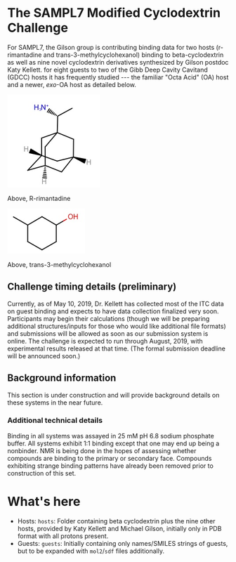# The SAMPL7 Modified Cyclodextrin Challenge

For SAMPL7, the Gilson group is contributing binding data for two hosts (r-rimantadine and trans-3-methylcyclohexanol) binding to beta-cyclodextrin as well as nine novel cyclodextrin derivatives synthesized by Gilson postdoc Katy Kellett. for eight
guests to two of the Gibb Deep Cavity Cavitand (GDCC) hosts it has frequently studied ---
the familiar "Octa Acid" (OA) host and a newer, *exo*-OA host as detailed below.

![](images/R_rimantadine.jpg)

Above, R-rimantadine

![](images/trans_3_methylcyclohexanol.jpg)

Above, trans-3-methylcyclohexanol

## Challenge timing details (preliminary)

Currently, as of May 10, 2019, Dr. Kellett has collected most of the ITC data on guest binding and expects to have data collection finalized very soon. Participants may begin their calculations (though we will be preparing additional structures/inputs for those who would like additional file formats) and submissions will be allowed as soon as our submission system is online. The challenge is expected to run through August, 2019, with experimental results released at that time. (The formal submission deadline will be announced soon.)

## Background information

This section is under construction and will provide background details on these systems in the near future.


### Additional technical details

Binding in all systems was assayed in 25 mM pH 6.8 sodium phosphate buffer. All systems exhibit 1:1 binding except that one may end up being a nonbinder. NMR is being done in the hopes of assessing whether compounds are binding to the primary or secondary face.
Compounds exhibiting strange binding patterns have already been removed prior to construction of this set.

# What's here

- Hosts: `hosts`: Folder containing beta cyclodextrin plus the nine other hosts, provided by Katy Kellett and Michael Gilson, initially only in PDB format with all protons present.
- Guests: `guests`: Initially containing only names/SMILES strings of guests, but to be expanded with `mol2`/`sdf` files additionally.
